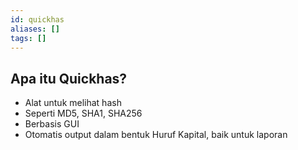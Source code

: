 ```yaml
---
id: quickhas
aliases: []
tags: []
---
```


## Apa itu Quickhas?

- Alat untuk melihat hash
- Seperti MD5, SHA1, SHA256
- Berbasis GUI
- Otomatis output dalam bentuk Huruf Kapital, baik untuk laporan
